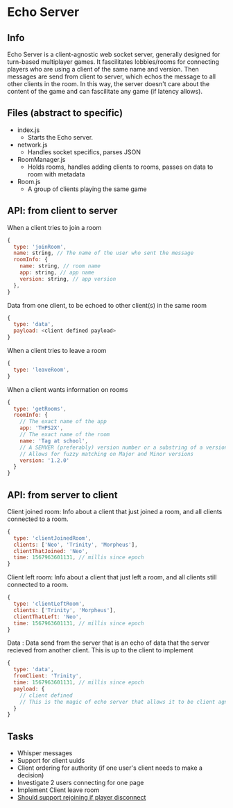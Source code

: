 # Echo Server

## Info

Echo Server is a client-agnostic web socket server, generally designed for turn-based multiplayer games. It fascilitates lobbies/rooms for connecting players who are using a client of the same name and version. Then messages are send from client to server, which echos the message to all other clients in the room. In this way, the server doesn't care about the content of the game and can fascilitate any game (if latency allows).

## Files (abstract to specific)

- index.js
  - Starts the Echo server.
- network.js
  - Handles socket specifics, parses JSON
- RoomManager.js
  - Holds rooms, handles adding clients to rooms, passes on data to room with metadata
- Room.js
  - A group of clients playing the same game

## API: from client to server

When a client tries to join a room

```js
{
  type: 'joinRoom',
  name: string, // The name of the user who sent the message
  roomInfo: {
    name: string, // room name
    app: string, // app name
    version: string, // app version
  },
}
```

Data from one client, to be echoed to other client(s) in the same room

```js
{
  type: 'data',
  payload: <client defined payload>
}
```

When a client tries to leave a room

```js
{
  type: 'leaveRoom',
}
```

When a client wants information on rooms

```js
{
  type: 'getRooms',
  roomInfo: {
    // The exact name of the app
    app: 'THPS2X',
    // The exact name of the room
    name: 'Tag at school',
    // A SEMVER (preferably) version number or a substring of a version number.
    // Allows for fuzzy matching on Major and Minor versions
    version: '1.2.0'
  }
}
```

## API: from server to client

Client joined room: Info about a client that just joined a room, and all clients connected to a room.

```js
{
  type: 'clientJoinedRoom',
  clients: ['Neo', 'Trinity', 'Morpheus'],
  clientThatJoined: 'Neo',
  time: 1567963601131, // millis since epoch
}
```

Client left room: Info about a client that just left a room, and all clients still connected to a room.

```js
{
  type: 'clientLeftRoom',
  clients: ['Trinity', 'Morpheus'],
  clientThatLeft: 'Neo',
  time: 1567963601131, // millis since epoch
}
```

Data : Data send from the server that is an echo of data that the server recieved from another client. This is up to the client to implement

```js
{
  type: 'data',
  fromClient: 'Trinity',
  time: 1567963601131, // millis since epoch
  payload: {
    // client defined
    // This is the magic of echo server that allows it to be client agnostic
  }
}
```

## Tasks

- Whisper messages
- Support for client uuids
- Client ordering for authority (if one user's client needs to make a decision)
- Investigate 2 users connecting for one page
- Implement Client leave room
- [Should support rejoining if player disconnect](https://github.com/websockets/ws#how-to-detect-and-close-broken-connections)
